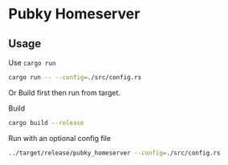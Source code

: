 # Pubky Homeserver

## Usage

Use `cargo run`

```bash
cargo run -- --config=./src/config.rs
```

Or Build first then run from target.

Build

```bash
cargo build --release
```

Run with an optional config file

```bash
../target/release/pubky_homeserver --config=./src/config.rs
```

